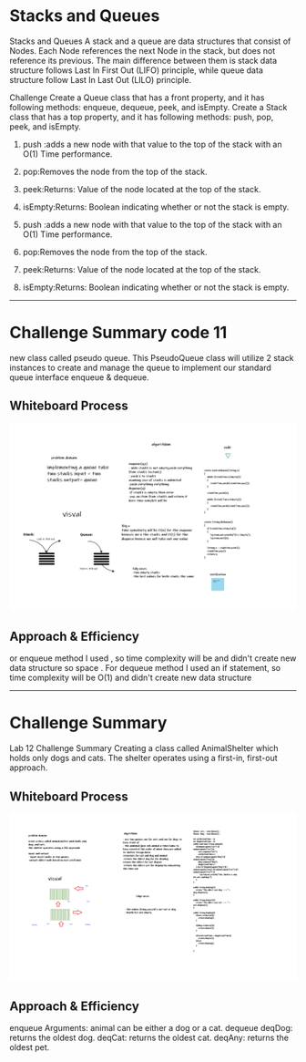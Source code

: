 # Stacks and Queues

Stacks and Queues
A stack and a queue are data structures that consist of Nodes. Each Node references the next Node in the stack, but does not reference its previous.
The main difference between them is stack data structure follows Last In First Out (LIFO) principle, while queue data structure follow Last In Last Out (LILO) principle.

Challenge
Create a Queue class that has a front property, and it has following methods: enqueue, dequeue, peek, and isEmpty. Create a Stack class that has a top property, and it has following methods: push, pop, peek, and isEmpty.

1. push :adds a new node with that value to the top of the stack with an O(1) Time performance.
2. pop:Removes the node from the top of the stack.
3. peek:Returns: Value of the node located at the top of the stack.
4. isEmpty:Returns: Boolean indicating whether or not the stack is empty.


1. push :adds a new node with that value to the top of the stack with an O(1) Time performance.
2. pop:Removes the node from the top of the stack.
3. peek:Returns: Value of the node located at the top of the stack.
4. isEmpty:Returns: Boolean indicating whether or not the stack is empty.

--------------------------------------------------------------------------------------
# Challenge Summary code 11
new class called pseudo queue. This PseudoQueue class will utilize 2 stack instances to create and manage the queue to implement our standard queue interface enqueue & dequeue.

## Whiteboard Process
![code11](codechal11.jpg)

## Approach & Efficiency
or enqueue method I used , so time complexity will be and didn't create new data structure so space . For dequeue method I used an if statement, so time complexity will be O(1) and didn't create new data structure

-------------------------------------------------------------------------------------------------------
# Challenge Summary
Lab 12
Challenge Summary
Creating a class called AnimalShelter which holds only dogs and cats. The shelter operates using a first-in, first-out approach.

## Whiteboard Process
![code12](code12.png)

## Approach & Efficiency
enqueue
Arguments: animal can be either a dog or a cat.
dequeue
deqDog: returns the oldest dog.
deqCat: returns the oldest cat.
deqAny: returns the oldest pet.

